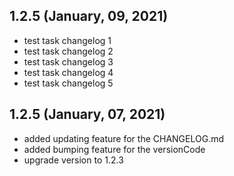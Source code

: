 ## 1.2.5 (January, 09, 2021) 
* test task changelog 1
* test task changelog 2
* test task changelog 3
* test task changelog 4
* test task changelog 5 

## 1.2.5 (January, 07, 2021)
* added updating feature for the CHANGELOG.md
* added bumping feature for the versionCode
* upgrade version to 1.2.3